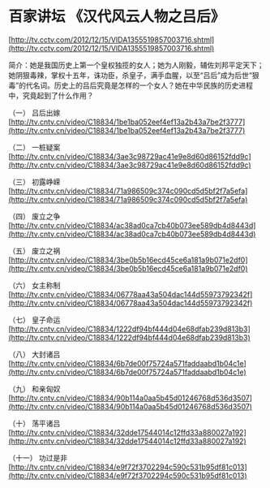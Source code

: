 # 百家讲坛 《汉代风云人物之吕后》

[http://tv.cctv.com/2012/12/15/VIDA1355519857003716.shtml](http://tv.cctv.com/2012/12/15/VIDA1355519857003716.shtml)

简介：她是我国历史上第一个皇权独揽的女人；她为人刚毅，辅佐刘邦平定天下；她阴狠毒辣，掌权十五年，诛功臣，杀皇子，满手血腥，以至“吕后”成为后世“狠毒”的代名词。历史上的吕后究竟是怎样的一个女人？她在中华民族的历史进程中，究竟起到了什么作用？

 （一） 吕后出嫁
[http://tv.cntv.cn/video/C18834/1be1ba052eef4ef13a2b43a7be2f3777](http://tv.cntv.cn/video/C18834/1be1ba052eef4ef13a2b43a7be2f3777) 

（二） 一桩疑案
[http://tv.cntv.cn/video/C18834/3ae3c98729ac41e9e8d60d86152fdd9c](http://tv.cntv.cn/video/C18834/3ae3c98729ac41e9e8d60d86152fdd9c) 

（三） 初露峥嵘
[http://tv.cntv.cn/video/C18834/71a986509c374c090cd5d5bf2f7a5efa](http://tv.cntv.cn/video/C18834/71a986509c374c090cd5d5bf2f7a5efa) 

（四） 废立之争
[http://tv.cntv.cn/video/C18834/ac38ad0ca7cb40b073ee589db4d8443d](http://tv.cntv.cn/video/C18834/ac38ad0ca7cb40b073ee589db4d8443d) 

（五） 废立之祸
[http://tv.cntv.cn/video/C18834/3be0b5b16ecd45ce6a181a9b071e2df0](http://tv.cntv.cn/video/C18834/3be0b5b16ecd45ce6a181a9b071e2df0) 

（六） 女主称制
[http://tv.cntv.cn/video/C18834/06778aa43a504dac144d55973792342f](http://tv.cntv.cn/video/C18834/06778aa43a504dac144d55973792342f) 

（七） 皇子命运
[http://tv.cntv.cn/video/C18834/1222df94bf444d04e68dfab239d813b3](http://tv.cntv.cn/video/C18834/1222df94bf444d04e68dfab239d813b3) 

（八） 大封诸吕
[http://tv.cntv.cn/video/C18834/6b7de00f75724a571faddaabd1b04c1e](http://tv.cntv.cn/video/C18834/6b7de00f75724a571faddaabd1b04c1e) 

（九） 和亲匈奴
[http://tv.cntv.cn/video/C18834/90b114a0aa5b45d01246768d536d3507](http://tv.cntv.cn/video/C18834/90b114a0aa5b45d01246768d536d3507) 

（十） 荡平诸吕
[http://tv.cntv.cn/video/C18834/32dde17544014c12ffd33a880027a192](http://tv.cntv.cn/video/C18834/32dde17544014c12ffd33a880027a192) 

（十一） 功过是非
[http://tv.cntv.cn/video/C18834/e9f72f3702294c590c531b95df81c013](http://tv.cntv.cn/video/C18834/e9f72f3702294c590c531b95df81c013) 

